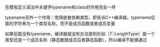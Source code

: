 在模板定义语法中关键字typename和class的作用完全一样



typename另外一个作用：使用嵌套依赖类型，即告诉C++编译器，typename后面的字符串为一个类型名称，而不是成员函数或者成员变量

如果前面没有typename，编译器就没有办法直到形如（T::LengthType）是一个类型还是一个成员名称（静态数据成员后者静态函数），所以编译不能够通过 